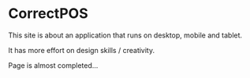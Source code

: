 # CorrectPOS

This site is about an application that runs on desktop, mobile and tablet.

It has more effort on design skills / creativity.

Page is almost completed...
